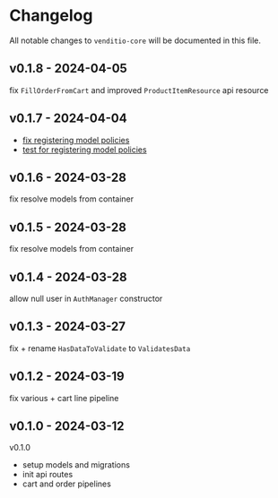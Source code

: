 # Changelog

All notable changes to `venditio-core` will be documented in this file.

## v0.1.8 - 2024-04-05

fix `FillOrderFromCart` and improved `ProductItemResource` api resource

## v0.1.7 - 2024-04-04

- [fix registering model policies](https://github.com/pictastudio/venditio-core/commit/84a8d61e88b8f4c81f4102f73dcb7c13690eb656)
- [test for registering model policies](https://github.com/pictastudio/venditio-core/commit/32418b5593f0fd6a014ccb125a3752685390bc34)

## v0.1.6 - 2024-03-28

fix resolve models from container

## v0.1.5 - 2024-03-28

fix resolve models from container

## v0.1.4 - 2024-03-28

allow null user in `AuthManager` constructor

## v0.1.3 - 2024-03-27

fix + rename `HasDataToValidate` to `ValidatesData`

## v0.1.2 - 2024-03-19

fix various + cart line pipeline

## v0.1.0 - 2024-03-12

v0.1.0

- setup models and migrations
- init api routes
- cart and order pipelines
